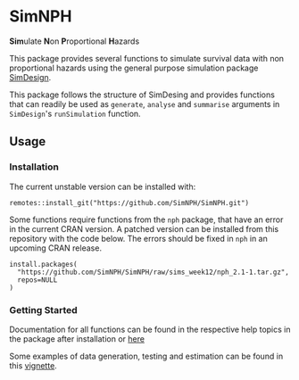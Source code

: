 # SimNPH

**Sim**ulate **N**on **P**roportional **H**azards

This package provides several functions to simulate survival data with non
proportional hazards using the general purpose simulation package
[SimDesign](https://cran.r-project.org/package=SimDesign).

This package follows the structure of SimDesing and provides functions that
can readily be used as `generate`, `analyse` and `summarise` arguments in 
`SimDesign`'s `runSimulation` function. 

## Usage

### Installation

The current unstable version can be installed with:

```
remotes::install_git("https://github.com/SimNPH/SimNPH.git")
```

Some functions require functions from the `nph` package, that have an error in
the current CRAN version. A patched version can be installed from this
repository with the code below. The errors should be fixed in `nph` in an
upcoming CRAN release.

```
install.packages(
  "https://github.com/SimNPH/SimNPH/raw/sims_week12/nph_2.1-1.tar.gz",
  repos=NULL
)
```

### Getting Started

Documentation for all functions can be found in the respective help topics in
the package after installation or
[here](https://simnph.github.io/SimNPH/reference/index.html)

Some examples of data generation, testing and estimation can be found in this
[vignette](https://simnph.github.io/SimNPH/articles/vignettes_prebuild/simple_example.html).


